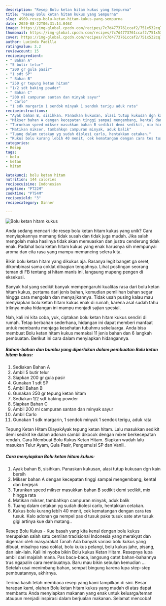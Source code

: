 ```yaml
---
description: "Resep Bolu ketan hitam kukus yang Sempurna"
title: "Resep Bolu ketan hitam kukus yang Sempurna"
slug: 4909-resep-bolu-ketan-hitam-kukus-yang-sempurna
date: 2020-08-22T06:31:14.046Z
image: https://img-global.cpcdn.com/recipes/7c7d4773761ccaf2/751x532cq70/bolu-ketan-hitam-kukus-foto-resep-utama.jpg
thumbnail: https://img-global.cpcdn.com/recipes/7c7d4773761ccaf2/751x532cq70/bolu-ketan-hitam-kukus-foto-resep-utama.jpg
cover: https://img-global.cpcdn.com/recipes/7c7d4773761ccaf2/751x532cq70/bolu-ketan-hitam-kukus-foto-resep-utama.jpg
author: Lucinda Padilla
ratingvalue: 3.2
reviewcount: 15
recipeingredient:
- " Bahan A"
- "5 butir telur"
- "200 gr gula pasir"
- "1 sdt SP"
- " Bahan B"
- "250 gr tepung ketan hitam"
- "1/2 sdt baking powder"
- " Bahan C"
- "200 ml campuran santan dan minyak sayur"
- " Carlo"
- "1 sdk margarin 1 sendok minyak 1 sendok terigu aduk rata"
recipeinstructions:
- "Ayak bahan B, sisihkan. Panaskan kukusan, alasi tutup kukusan dgn kain bersih"
- "Mikser bahan A dengan kecepatan tinggi sampai mengembang, kental dan berjejak"
- "Turunkan speed mikser masukkan bahan B sedikit demi sedikit, mix hingga rata"
- "Matikan mikser, tambahkqn campuran minyak, aduk balik"
- "Tuang dalam cetakan yg sudah diolesi carlo, hentakkan cetakan."
- "Kukus bolu kurang lebih 40 menit, cek kematangan dengan cara tes tusuk. Kalo adonan ga nempel pas d tusuk pake tusuk sate atw tusuk gigi artinya kue dah matang.."
categories:
- Resep
tags:
- bolu
- ketan
- hitam

katakunci: bolu ketan hitam 
nutrition: 144 calories
recipecuisine: Indonesian
preptime: "PT22M"
cooktime: "PT54M"
recipeyield: "3"
recipecategory: Dinner

---
```



![Bolu ketan hitam kukus](https://img-global.cpcdn.com/recipes/7c7d4773761ccaf2/751x532cq70/bolu-ketan-hitam-kukus-foto-resep-utama.jpg)

Anda sedang mencari ide resep bolu ketan hitam kukus yang unik? Cara menyiapkannya memang tidak susah dan tidak juga mudah. Jika salah mengolah maka hasilnya tidak akan memuaskan dan justru cenderung tidak enak. Padahal bolu ketan hitam kukus yang enak harusnya sih mempunyai aroma dan cita rasa yang mampu memancing selera kita.

Bikin bolu ketan hitam yang dikukus aja. Rasanya legit banget ga seret, dikombinasi sama coklat dibagian tengahnya. Lihat postingan seorang teman di FB tentang si hitam manis ini, langsung mupeng pengen di eksekusi.

Banyak hal yang sedikit banyak mempengaruhi kualitas rasa dari bolu ketan hitam kukus, pertama dari jenis bahan, kemudian pemilihan bahan segar hingga cara mengolah dan menyajikannya. Tidak usah pusing kalau mau menyiapkan bolu ketan hitam kukus enak di rumah, karena asal sudah tahu triknya maka hidangan ini mampu menjadi sajian spesial.


Nah, kali ini kita coba, yuk, ciptakan bolu ketan hitam kukus sendiri di rumah. Tetap berbahan sederhana, hidangan ini dapat memberi manfaat untuk membantu menjaga kesehatan tubuhmu sekeluarga. Anda bisa membuat Bolu ketan hitam kukus memakai 11 jenis bahan dan 6 langkah pembuatan. Berikut ini cara dalam menyiapkan hidangannya.

<!--inarticleads1-->

##### Bahan-bahan dan bumbu yang diperlukan dalam pembuatan Bolu ketan hitam kukus:

1. Sediakan  Bahan A
1. Ambil 5 butir telur
1. Siapkan 200 gr gula pasir
1. Gunakan 1 sdt SP
1. Ambil  Bahan B
1. Gunakan 250 gr tepung ketan hitam
1. Sediakan 1/2 sdt baking powder
1. Siapkan  Bahan C
1. Ambil 200 ml campuran santan dan minyak sayur
1. Ambil  Carlo
1. Gunakan 1 sdk margarin, 1 sendok minyak 1 sendok terigu, aduk rata


Tepung Ketan Hitam DiayakAyak tepung ketan hitam. Lalu masukkan sedikit demi sedikit ke dalam adonan sambil dikocok dengan mixer berkecepatan rendah. Cara Membuat Bolu Kukus Ketan Hitam. Siapkan wadah lalu masukan Telur Ayam, Gula Pasir, Pengemulsi SP dan Vanili. 

<!--inarticleads2-->

##### Cara menyiapkan Bolu ketan hitam kukus:

1. Ayak bahan B, sisihkan. Panaskan kukusan, alasi tutup kukusan dgn kain bersih
1. Mikser bahan A dengan kecepatan tinggi sampai mengembang, kental dan berjejak
1. Turunkan speed mikser masukkan bahan B sedikit demi sedikit, mix hingga rata
1. Matikan mikser, tambahkqn campuran minyak, aduk balik
1. Tuang dalam cetakan yg sudah diolesi carlo, hentakkan cetakan.
1. Kukus bolu kurang lebih 40 menit, cek kematangan dengan cara tes tusuk. Kalo adonan ga nempel pas d tusuk pake tusuk sate atw tusuk gigi artinya kue dah matang..


Resep Bolu Kukus - Kue basah yang kita kenal dengan bolu kukus merupakan salah satu cemilan tradisional Indonesia yang merakyat dan digemari oleh masyarakat Tanah Ada banyak variasi bolu kukus yang dibuat, misalnya rasa coklat, bolu kukus pelangi, bolu kukus jahe, pisang, dan lain-lain. Kali ini nyoba bikin Bolu kukus Ketan Hitam. Resepnya lupa ambil dari majalah mana. Pas baca-baca, langsung catet bahan-bahannya trus ngapalin cara membuatnya. Baru mau bikin sebulan kemudian … Setelah usai menimbang bahan, sempat bingung karena lupa step-step pembuatannya, akhirnya. 

Terima kasih telah membaca resep yang kami tampilkan di sini. Besar harapan kami, olahan Bolu ketan hitam kukus yang mudah di atas dapat membantu Anda menyiapkan makanan yang enak untuk keluarga/teman ataupun menjadi inspirasi dalam berjualan makanan. Selamat mencoba!
